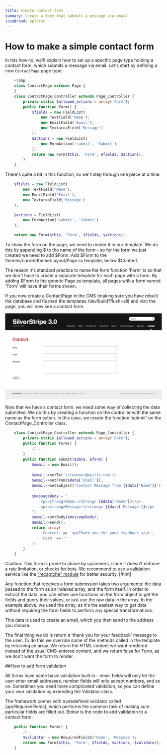 ```yaml
---
title: Simple contact form
summary: Create a form that submits a message via email
iconBrand: wpforms
---
```


# How to make a simple contact form

In this how-to, we'll explain how to set up a specific page type
holding a contact form, which submits a message via email.
Let's start by defining a new `ContactPage` page type:

```php
	<?php
	class ContactPage extends Page {
	}
	class ContactPage_Controller extends Page_Controller {
		private static $allowed_actions = array('Form');
		public function Form() { 
			$fields = new FieldList( 
				new TextField('Name'), 
				new EmailField('Email'), 
				new TextareaField('Message')
			); 
			$actions = new FieldList( 
				new FormAction('submit', 'Submit') 
			); 
			return new Form($this, 'Form', $fields, $actions); 
		}
	}

```

There's quite a bit in this function, so we'll step through one piece at a time.

```php
	$fields = new FieldList(
		new TextField('Name'),
		new EmailField('Email'),
		new TextareaField('Message')
	);

```

```php
	$actions = FieldList(
		new FormAction('submit', 'Submit')
	);

```

```php
	return new Form($this, 'Form', $fields, $actions);

```


To show the form on the page, we need to render it in our template. We do this by appending $ to the name of the form – so for the form we just created we need to add $Form. Add $Form to the themes/currenttheme/Layout/Page.ss template, below $Content.

The reason it's standard practice to name the form function 'Form' is so that we don't have to create a separate template for each page with a form. By adding $Form to the generic Page.ss template, all pages with a form named 'Form' will have their forms shown.

If you now create a ContactPage in the CMS (making sure you have rebuilt the database and flushed the templates /dev/build?flush=all) and visit the page, you will now see a contact form.

![](../../../_images/howto_contactForm.jpg)


Now that we have a contact form, we need some way of collecting the data submitted. We do this by creating a function on the controller with the same name as the form action. In this case, we create the function 'submit' on the ContactPage_Controller class.

```php
	class ContactPage_Controller extends Page_Controller {
		private static $allowed_actions = array('Form');
		public function Form() {
			// ...
		}
		public function submit($data, $form) { 
			$email = new Email(); 
			 
			$email->setTo('siteowner@mysite.com'); 
			$email->setFrom($data['Email']); 
			$email->setSubject("Contact Message from {$data["Name"]}"); 
			 
			$messageBody = " 
				<p><strong>Name:</strong> {$data['Name']}</p> 
				<p><strong>Message:</strong> {$data['Message']}</p> 
			"; 
			$email->setBody($messageBody); 
			$email->send(); 
			return array(
				'Content' => '<p>Thank you for your feedback.</p>',
				'Form' => ''
			);
		}
	}

```
Caution: This form is prone to abuse by spammers,
since it doesn't enforce a rate limitation, or checks for bots.
We recommend to use a validation service like the ["recaptcha" module](http://www.silverstripe.org/recaptcha-module/)
for better security.
[/hint]

Any function that receives a form submission takes two arguments: the data passed to the form as an indexed array, and the form itself. In order to extract the data, you can either use functions on the form object to get the fields and query their values, or just use the raw data in the array. In the example above, we used the array, as it's the easiest way to get data without requiring the form fields to perform any special transformations.

This data is used to create an email, which you then send to the address you choose.

The final thing we do is return a 'thank you for your feedback' message to the user. To do this we override some of the methods called in the template by returning an array. We return the HTML content we want rendered instead of the usual CMS-entered content, and we return false for Form, as we don't want the form to render.


##How to add form validation

All forms have some basic validation built in – email fields will only let the user enter email addresses, number fields will only accept numbers, and so on. Sometimes you need more complicated validation, so you can define your own validation by extending the Validator class.

The framework comes with a predefined validator called [api:RequiredFields], which performs the common task of making sure particular fields are filled out. Below is the code to add validation to a contact form:

```php
	public function Form() { 
		// ...
		$validator = new RequiredFields('Name', 'Message');
		return new Form($this, 'Form', $fields, $actions, $validator); 
	}

```

